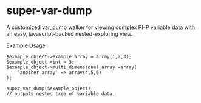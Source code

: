 super-var-dump
==============

A customized var_dump walker for viewing complex PHP variable data with an easy, javascript-backed nested-exploring view.

Example Usage

    $example_object->example_array = array(1,2,3);
    $example_object->int = 3;
    $example_object->multi_dimensional_array =array(
        'another_array' => array(4,5,6)
    );

    super_var_dump($example_object);
    // outputs nested tree of variable data. 